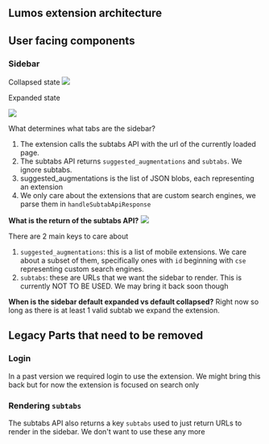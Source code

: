 ## Lumos extension architecture

## User facing components

### Sidebar

Collapsed state
<img src="https://p42.f3.n0.cdn.getcloudapp.com/items/6quQ5Xwo/1e52c92c-9ff9-4be2-b701-781cd7bd8517.png?source=viewer&v=5e62ab3dd376552d97c6bd917f4bd7e9" />

Expanded state

<img src="https://p42.f3.n0.cdn.getcloudapp.com/items/rRuk9Bdr/649fd91f-8c36-4762-ab8e-d375b8a547cd.png?v=683c85eecee33cdca72031f4fc4f39a6" />

What determines what tabs are the sidebar?
1. The extension calls the subtabs API with the url of the currently loaded page.
2. The subtabs API returns `suggested_augmentations` and `subtabs`. We ignore subtabs.
3. suggested_augmentations is the list of JSON blobs, each representing an extension
4. We only care about the extensions that are custom search engines, we parse them in `handleSubtabApiResponse`

**What is the return of the subtabs API?**
<img src="https://p42.f3.n0.cdn.getcloudapp.com/items/WnuBG8B5/293ae3cf-1c87-439f-9583-8a4e176674be.png?source=viewer&v=05aeb84df34de3f883146be3134e6635" />

There are 2 main keys to care about

1. `suggested_augmentations`: this is a list of mobile extensions. We care about a subset of them, specifically ones with `id` beginning with `cse` representing custom search engines.
2. `subtabs`: these are URLs that we want the sidebar to render. This is currently NOT TO BE USED. We may bring it back soon though

**When is the sidebar default expanded vs default collapsed?**
Right now so long as there is at least 1 valid subtab we expand the extension.

## Legacy Parts that need to be removed

### Login
In a past version we required login to use the extension. We might bring this back but for now the extension is focused on search only

### Rendering `subtabs`
The subtabs API also returns a key `subtabs` used to just return URLs to render in the sidebar. We don't want to use these any more
